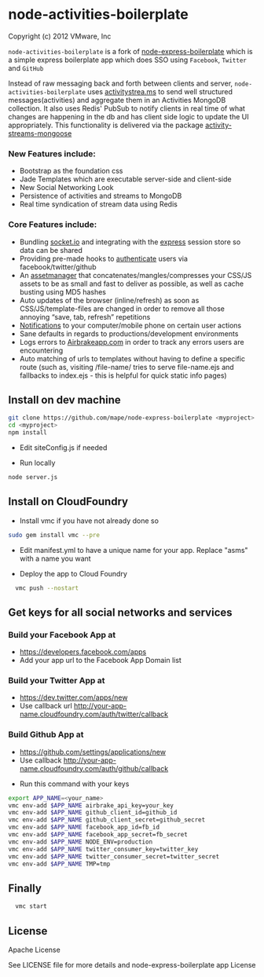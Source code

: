 # node-activities-boilerplate

Copyright (c) 2012 VMware, Inc

`node-activities-boilerplate` is a fork of [node-express-boilerplate](https://github.com/mape/node-express-boilerplate) which is a simple express boilerplate app which does SSO using `Facebook`, `Twitter` and `GitHub`

Instead of raw messaging back and forth between clients and server, `node-activities-boilerplate` uses [activitystrea.ms](http://activitystrea.ms/) to send well structured messages(activities) and
aggregate them in an Activities MongoDB collection. It also uses Redis' PubSub to notify clients in real time of what changes are happening in the db and has client side logic to update the UI appropriately.
This functionality is delivered via the package [activity-streams-mongoose](https://github.com/cloudfoundry-samples/activity-streams-mongoose)

### New Features include:

* Bootstrap as the foundation css
* Jade Templates which are executable server-side and client-side
* New Social Networking Look
* Persistence of activities and streams to MongoDB
* Real time syndication of stream data using Redis

### Core Features include:

* Bundling [socket.io](http://socket.io/) and integrating with the [express](https://github.com/visionmedia/express) session store so data can be shared
* Providing pre-made hooks to [authenticate](https://github.com/bnoguchi/everyauth) users via facebook/twitter/github
* An [assetmanager](https://github.com/mape/connect-assetmanager/) that concatenates/mangles/compresses your CSS/JS assets to be as small and fast to deliver as possible, as well as cache busting using MD5 hashes
* Auto updates of the browser (inline/refresh) as soon as CSS/JS/template-files are changed in order to remove all those annoying “save, tab, refresh” repetitions
* [Notifications](http://notifo.com/) to your computer/mobile phone on certain user actions
* Sane defaults in regards to productions/development environments
* Logs errors to [Airbrakeapp.com](http://airbrakeapp.com/pages/home) in order to track any errors users are encountering
* Auto matching of urls to templates without having to define a specific route (such as, visiting /file-name/ tries to serve file-name.ejs and fallbacks to index.ejs - this is helpful for quick static info pages)

## Install on dev machine

``` bash
git clone https://github.com/mape/node-express-boilerplate <myproject>
cd <myproject>
npm install
```

* Edit siteConfig.js if needed

* Run locally

``` bash
node server.js
```

## Install on CloudFoundry
* Install vmc if you have not already done so

``` bash
sudo gem install vmc --pre
```

* Edit manifest.yml to have a unique name for your app. Replace "asms" with a name you want

* Deploy the app to Cloud Foundry

``` bash
  vmc push --nostart
```

## Get keys for all social networks and services
### Build your Facebook App at
- https://developers.facebook.com/apps
- Add your app url to the Facebook App Domain list

### Build your Twitter App at
- https://dev.twitter.com/apps/new
- Use callback url http://your-app-name.cloudfoundry.com/auth/twitter/callback

### Build Github App at
- https://github.com/settings/applications/new
- Use callback http://your-app-name.cloudfoundry.com/auth/github/callback

* Run this command with your keys

``` bash
export APP_NAME=<your_name>
vmc env-add $APP_NAME airbrake_api_key=your_key
vmc env-add $APP_NAME github_client_id=github_id
vmc env-add $APP_NAME github_client_secret=github_secret
vmc env-add $APP_NAME facebook_app_id=fb_id
vmc env-add $APP_NAME facebook_app_secret=fb_secret
vmc env-add $APP_NAME NODE_ENV=production
vmc env-add $APP_NAME twitter_consumer_key=twitter_key
vmc env-add $APP_NAME twitter_consumer_secret=twitter_secret
vmc env-add $APP_NAME TMP=tmp
```

## Finally

``` bash
  vmc start
```

## License

Apache License

See LICENSE file for more details and node-express-boilerplate app License
